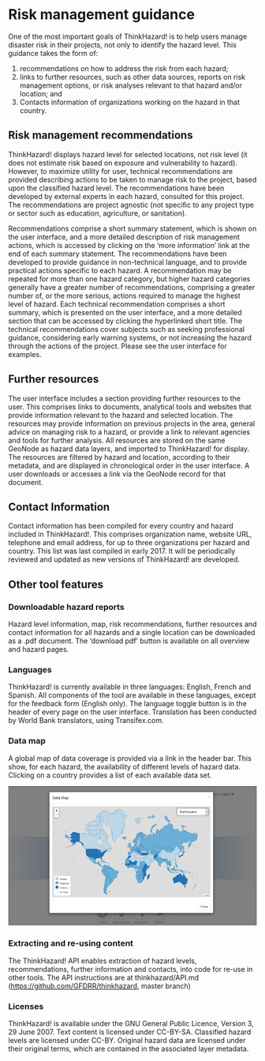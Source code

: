 # Risk management guidance
One of the most important goals of ThinkHazard! is to help users manage disaster risk in their projects, not only to identify the hazard level. This guidance takes the form of: 
1. recommendations on how to address the risk from each hazard; 
2. links to further resources, such as other data sources, reports on risk management options, or risk analyses relevant to that hazard and/or location; and 
3. Contacts information of organizations working on the hazard in that country.

## Risk management recommendations
ThinkHazard! displays hazard level for selected locations, not risk level (it does not estimate risk based on exposure and vulnerability to hazard). However, to maximize utility for user, technical recommendations are provided describing actions to be taken to manage risk to the project, based upon the classified hazard level. The recommendations have been developed by external experts in each hazard, consulted for this project. The recommendations are project agnostic (not specific to any project type or sector such as education, agriculture, or sanitation). 

Recommendations comprise a short summary statement, which is shown on the user interface, and a more detailed description of risk management actions, which is accessed by clicking on the ‘more information’ link at the end of each summary statement. The recommendations have been developed to provide guidance in non-technical language, and to provide practical actions specific to each hazard. A recommendation may be repeated for more than one hazard category, but higher hazard categories generally have a greater number of recommendations, comprising a greater number of, or the more serious, actions required to manage the highest level of hazard. Each technical recommendation comprises a short summary, which is presented on the user interface, and a more detailed section that can be accessed by clicking the hyperlinked short title. The technical recommendations cover subjects such as seeking professional guidance, considering early warning systems, or not increasing the hazard through the actions of the project. Please see the user interface for examples.

## Further resources
The user interface includes a section providing further resources to the user. This comprises links to documents, analytical tools and websites that provide information relevant to the hazard and selected location. The resources may provide information on previous projects in the area, general advice on managing risk to a hazard, or provide a link to relevant agencies and tools for further analysis. All resources are stored on the same GeoNode as hazard data layers, and imported to ThinkHazard! for display. The resources are filtered by hazard and location, according to their metadata, and are displayed in chronological order in the user interface. A user downloads or accesses a link via the GeoNode record for that document.

## Contact Information
Contact information has been compiled for every country and hazard included in ThinkHazard!. This comprises organization name, website URL, telephone and email address, for up to three organizations per hazard and country. This list was last compiled in early 2017. It will be periodically reviewed and updated as new versions of ThinkHazard! are developed.

## Other tool features
### Downloadable hazard reports
Hazard level information, map, risk recommendations, further resources and contact information for all hazards and a single location can be downloaded as a .pdf document. The ‘download pdf’ button is available on all overview and hazard pages. 

### Languages
ThinkHazard! is currently available in three languages: English, French and Spanish. All components of the tool are available in these languages, except for the feedback form (English only). The language toggle button is in the header of every page on the user interface. Translation has been conducted by World Bank translators, using Transifex.com.

### Data map
A global map of data coverage is provided via a link in the header bar. This show, for each hazard, the availability of different levels of hazard data. Clicking on a country provides a list of each available data set.
<div class="c-box-image">
  <img src="images/posts/guidance/datamap.png" alt="Global data map, showing the geographic level of data used in ThinkHazard, for each hazard and country"/>
</div>

### Extracting and re-using content
The ThinkHazard! API enables extraction of hazard levels, recommendations, further information and contacts, into code for re-use in other tools. The API instructions are at thinkhazard/API.md (https://github.com/GFDRR/thinkhazard, master branch)

### Licenses 
ThinkHazard! is available under the GNU General Public Licence, Version 3, 29 June 2007. Text content is licensed under CC-BY-SA. Classified hazard levels are licensed under CC-BY. Original hazard data are licensed under their original terms, which are contained in the associated layer metadata.
